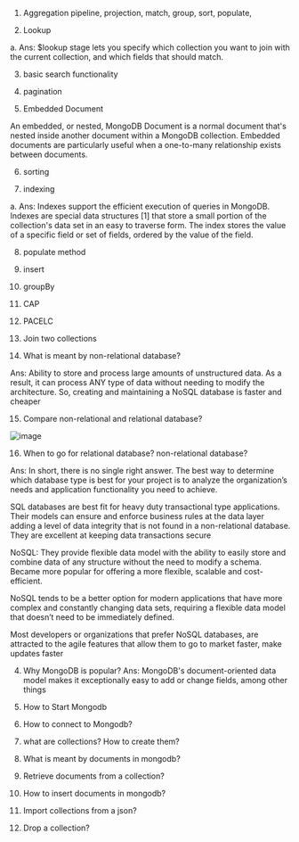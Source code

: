 1.	Aggregation pipeline, projection, match, group, sort, populate,

2.	Lookup 

a.	Ans: $lookup stage lets you specify which collection you want to join with the current collection, and which fields that should match.

3.	basic search functionality

4.	pagination

5.	Embedded Document

An embedded, or nested, MongoDB Document is a normal document that's nested inside another document within a MongoDB collection. Embedded documents are particularly useful when a one-to-many relationship exists between documents.

6.	sorting

7.	indexing

a.	Ans: Indexes support the efficient execution of queries in MongoDB. Indexes are special data structures [1] that store a small portion of the collection's data set in an easy to traverse form. The index stores the value of a specific field or set of fields, ordered by the value of the field.

8.	populate method

9.	insert

10.	groupBy

11.	CAP

12.	PACELC

13.	Join two collections

14.	What is meant by non-relational database? 

Ans: Ability to store and process large amounts of unstructured data. As a result, it can process ANY type of data without needing to modify the architecture. So, creating and maintaining a NoSQL database is faster and cheaper

15.	Compare non-relational and relational database? 

![image](https://user-images.githubusercontent.com/42731246/151152055-d7521dfc-dcdc-46de-9053-6cf0eee770fe.png)

16. When to go for relational database? non-relational database?

Ans: In short, there is no single right answer. The best way to determine which database type is best for your project is to analyze the organization’s needs and application functionality you need to achieve.


SQL databases are best fit for heavy duty transactional type applications. Their models can ensure and enforce business rules at the data layer adding a level of data integrity that is not found in a non-relational database. They are excellent at keeping data transactions secure

NoSQL:
They provide flexible data model with the ability to easily store and combine data of any structure without the need to modify a schema. Became more popular for offering a more flexible, scalable and cost-efficient.

NoSQL tends to be a better option for modern applications that have more complex and constantly changing data sets, requiring a flexible data model that doesn’t need to be immediately defined.

 Most developers or organizations that prefer NoSQL databases, are attracted to the agile features that allow them to go to market faster, make updates faster

4) Why MongoDB is popular? 
Ans: MongoDB's document-oriented data model makes it exceptionally easy to add or change fields, among other things

5) How to Start Mongodb
6) How to connect to Mongodb? 
7) what are collections? How to create them?  
8) What is meant by documents in mongodb? 
9) Retrieve documents from a collection?  
10) How to insert documents in mongodb? 
11) Import collections from a json? 
12) Drop a collection?
